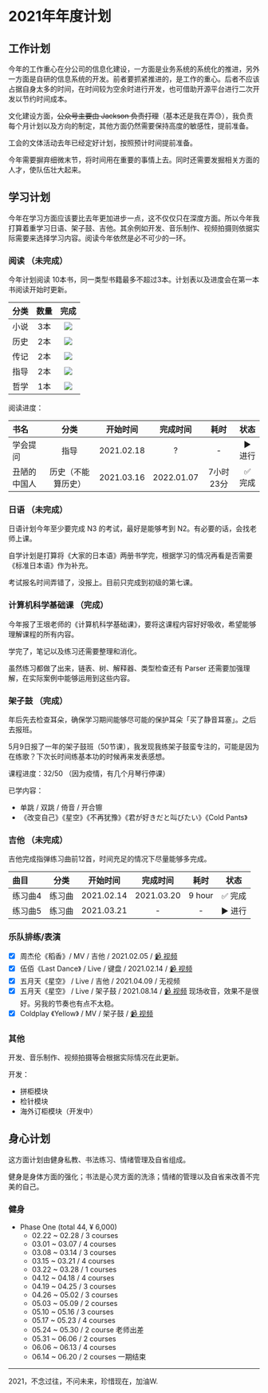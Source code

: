 # 2021年年度计划


## 工作计划

今年的工作重心在分公司的信息化建设，一方面是业务系统的系统化的推进，另外一方面是自研的信息系统的开发。前者要抓紧推进的，是工作的重心。后者不应该占据自身太多的时间，在时间较为空余时进行开发，也可借助开源平台进行二次开发以节约时间成本。

文化建设方面，~~公众号主要由 Jackson 负责打理~~（基本还是我在弄😓），我负责每个月计划以及方向的制定，其他方面仍然需要保持高度的敏感性，提前准备。

工会的文体活动去年已经定好计划，按照预计时间提前准备。

今年需要摒弃细微末节，将时间用在重要的事情上去。同时还需要发掘相关方面的人才，使队伍壮大起来。

## 学习计划

今年在学习方面应该要比去年更加进步一点，这不仅仅只在深度方面。所以今年我打算着重学习日语、架子鼓、吉他。其余例如开发、音乐制作、视频拍摄则依据实际需要来选择学习内容。阅读今年依然是必不可少的一环。

### 阅读 （未完成）

今年计划阅读 10本书，同一类型书籍最多不超过3本。计划表以及进度会在第一本书阅读开始时更新。

| 分类  | 数量 | 完成 |
|:---- |:---:|:---:|
| 小说  | 3本 | ![](https://img.shields.io/badge/%E5%AE%8C%E6%88%90-0%2f3-blue) |
| 历史  | 2本 | ![](https://img.shields.io/badge/%E5%AE%8C%E6%88%90-1%2f2-blue) |
| 传记  | 2本 | ![](https://img.shields.io/badge/%E5%AE%8C%E6%88%90-0%2f2-blue) |
| 指导  | 2本 | ![](https://img.shields.io/badge/%E5%AE%8C%E6%88%90-0%2f2-blue) |
| 哲学  | 1本 | ![](https://img.shields.io/badge/%E5%AE%8C%E6%88%90-0%2f1-blue) |


阅读进度：

| 书名| 分类 |   开始时间   |   完成时间   | 耗时 |  状态  |
|:----|:---:|:-----------:|:----------:|:----:|:------:|
| 学会提问     | 指导 | 2021.02.18 |     ?      |  -   | ▶️ 进行 |
| 丑陋的中国人     | 历史（不能算历史） | 2021.03.16 |     2022.01.07      |  7小时23分   | ✅ 完成 |

### 日语 （未完成）

日语计划今年至少要完成 N3 的考试，最好是能够考到 N2。有必要的话，会找老师上课。

自学计划是打算将《大家的日本语》两册书学完，根据学习的情况再看是否需要《标准日本语》作为补充。

考试报名时间弄错了，没报上。目前只完成到初级的第七课。

### 计算机科学基础课 （完成）

今年报了王垠老师的《计算机科学基础课》，要将这课程内容好好吸收，希望能够理解课程的所有内容。

学完了，笔记以及练习还需要整理和消化。

虽然练习都做了出来，链表、树、解释器、类型检查还有 Parser 还需要加强理解，在实际案例中能够运用到这些内容。

### 架子鼓 （完成）

年后先去检查耳朵，确保学习期间能够尽可能的保护耳朵「买了静音耳塞」。之后去报班。

5月9日报了一年的架子鼓班（50节课），我发现我练架子鼓蛮专注的，可能是因为在练歌？下次长时间练基本功的时候再来发表感想。

课程进度：32/50 （因为疫情，有几个月琴行停课）

已学内容：

- 单跳 / 双跳 / 倚音 / 开合镲
- 《改变自己》《星空》《不再犹豫》《君が好きだと叫びたい》《Cold Pants》

### 吉他 （未完成）

吉他完成指弹练习曲前12首，时间充足的情况下尽量能够多完成。

| 曲目| 分类 |   开始时间   |   完成时间   | 耗时 |  状态  |
|:----|:----:|:-----------:|:----------:|:----:|:------:|
| 练习曲4  | 练习曲  | 2021.02.14 | 2021.03.20 | 9 hour | ✅ 完成  |
| 练习曲5  | 练习曲  | 2021.03.21  |        -     |   -   | ▶️ 进行  |

### 乐队排练/表演

- [x] 周杰伦《稻香》/ MV / 吉他 / 2021.02.05 / [📹 视频](/2021/03/dao-xiang-cover/)
- [x] 伍佰《Last Dance》 / Live / 键盘 / 2021.02.14 / [📹 视频](https://mp.weixin.qq.com/s/CRA_PAKAzO976wKwBjc0Hg)
- [x] 五月天《星空》 / Live / 吉他 / 2021.04.09 / 无视频
- [x] 五月天《星空》 / Live / 架子鼓 / 2021.08.14 / [📹 视频](https://mp.weixin.qq.com/s/SEaeCNo8JyNfqjLvydFodw) 现场收音，效果不是很好。另我的节奏也有点不太稳。
- [x] Coldplay 《Yellow》 / MV / 架子鼓 / [📹 视频](/2022/01/yellow-cover/)

### 其他

开发、音乐制作、视频拍摄等会根据实际情况在此更新。

开发：
- 拼柜模块
- 检针模块
- 海外订柜模块（开发中）

## 身心计划

这方面计划由健身私教、书法练习、情绪管理及自省组成。

健身是身体方面的强化；书法是心灵方面的洗涤；情绪的管理以及自省来改善不完美的自己。

### 健身

- Phase One (total 44, ¥ 6,000)
  - 02.22 ~ 02.28 / 3 courses
  - 03.01 ~ 03.07 / 4 courses
  - 03.08 ~ 03.14 / 3 courses
  - 03.15 ~ 03.21 / 4 courses
  - 03.22 ~ 03.28 / 1 courses
  - 04.12 ~ 04.18 / 4 courses
  - 04.19 ~ 04.25 / 3 courses
  - 04.26 ~ 05.02 / 3 courses
  - 05.03 ~ 05.09 / 2 courses
  - 05.10 ~ 05.16 / 3 courses
  - 05.17 ~ 05.23 / 4 courses
  - 05.24 ~ 05.30 / 2 course 老师出差
  - 05.31 ~ 06.06 / 2 courses
  - 06.06 ~ 06.13 / 4 courses
  - 06.14 ~ 06.20 / 2 courses 一期结束

---

2021，不念过往，不问未来，珍惜现在，加油W.
